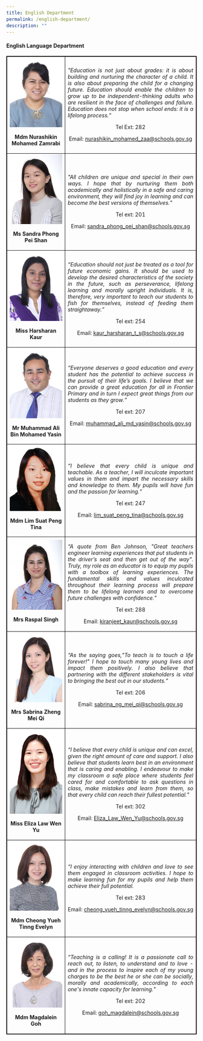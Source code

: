 ```yaml
---
title: English Department
permalink: /english-department/
description: ""
---
```

<h4><strong>English Language Department</strong></h4>
<table style="border-collapse: collapse; width: 100%; border:1px solid black;">
<tbody>
<tr>
<td style="text-align: center; border:1px solid black;">
<img style="width:100%;" src="/images/eng1.jpg">
<p><strong>Mdm Nurashikin Mohamed Zamrabi</strong></p>
</td>
<td style="width: 100%; text-align: justify; border:1px solid black;">
<p><em>"Education is not just about grades: it is about building and nurturing the character of a child. It is also about preparing the child for a changing future. Education should enable the children to grow up to be independent-thinking adults who are resilient in the face of challenges and failure. Education does not stop when school ends: it is a lifelong process."</em></p>
<p style="width: 100%; text-align: center;">Tel Ext: 282</p>
<p style="width: 100%; text-align: center;">Email:&nbsp;<a href="mailto:nurashikin_mohamed_zaa@schools.gov.sg">nurashikin_mohamed_zaa@schools.gov.sg</a></p>
</td>
</tr>
<tr>
<td style="width: 33.3333%; text-align: center; border:1px solid black;">
<img style="width: 100%;" src="/images/eng3.jpg">
<p><strong>Ms Sandra Phong Pei Shan</strong></p></td>
<td style="width: 50%; text-align: justify; border:1px solid black;">
<p><em>"All children are unique and special in their own ways. I hope that by nurturing them both academically and holistically in a safe and caring environment, they will find joy in learning and can become the best versions of themselves."</em></p>
<p style="width: 100%; text-align: center;">Tel ext: 201
</p><p style="width: 100%; text-align: center;">Email:&nbsp;<a href="mailto:sandra_phong_pei_shan@schools.gov.sg">sandra_phong_pei_shan@schools.gov.sg</a></p>
</td>
</tr>
<tr>
<td style="width: 33.3333%; text-align: center; border:1px solid black;">
<img style="width: 100%;" src="/images/eng4.jpg">
<p><strong>Miss Harsharan Kaur</strong></p>
</td>
<td style="width: 50%; text-align: justify; border:1px solid black;">
<p><em>“Education should not just be treated as a tool for future economic gains. It should be used to develop the desired characteristics of the society in the future, such as perseverance, lifelong learning and morally upright individuals. It is, therefore, very important to teach our students to fish for themselves, instead of feeding them straightaway.”</em></p>
<p style="width: 100%; text-align: center;">Tel ext: 254</p>
<p style="width: 100%; text-align: center;">Email:&nbsp;<a href="mailto:kaur_harsharan_t_s@schools.gov.sg">kaur_harsharan_t_s@schools.gov.sg</a></p>
</td>
</tr>
<tr>
<td style="width: 33.3333%; text-align: center; border:1px solid black;">
<img style="width: 100%;" src="/images/eng5.jpg">
<p><strong>Mr Muhammad Ali Bin Mohamed Yasin</strong></p>
</td>
<td style="width: 50%; text-align: justify; border:1px solid black;">
<p><em>“Everyone deserves a good education and every student has the potential to achieve success in the pursuit of their life’s goals. I believe that we can provide a great education for all in Frontier Primary and in turn I expect great things from our students as they grow.”</em></p>
<p style="width: 100%; text-align: center;">Tel ext: 207</p>
<p style="width: 100%; text-align: center;">Email:&nbsp;<a href="mailto:muhammad_ali_md_yasin@schools.gov.sg">muhammad_ali_md_yasin@schools.gov.sg</a></p>
</td>
</tr>
<tr>
<td style="width: 33.3333%; text-align: center; border:1px solid black;">
<img style="width: 100%;" src="/images/eng6.png" >
<p><strong>Mdm Lim Suat Peng Tina</strong></p>
</td>
<td style="width: 50%; text-align: justify; border:1px solid black;">
<p><em>“I believe that every child is unique and teachable. As a teacher, I will inculcate important values in them and impart the necessary skills and knowledge to them. My pupils will have fun and the passion for learning.”</em></p>
<p style="width: 100%; text-align: center;">Tel ext: 247</p>
<p style="width: 100%; text-align: center;">Email:&nbsp;<a href="mailto:lim_suat_peng_tina@schools.gov.sg">lim_suat_peng_tina@schools.gov.sg</a></p>
</td>
<tr>
<td style="width: 33.3333%; text-align: center; border:1px solid black;">
<img style="width: 100%;" src="/images/cha4.jpg" >
<p><strong>Mrs Raspal Singh</strong></p>
</td>
<td style="width: 50%; text-align: justify; border:1px solid black;">
<p><em>“A quote from Ben Johnson, "Great teachers engineer learning experiences that put students in the driver&rsquo;s seat and then get out of the way". Truly, my role as an educator is to equip my pupils with a toolbox of learning experiences. The fundamental skills and values inculcated throughout their learning process will prepare them to be lifelong learners and to overcome future challenges with confidence.”</em></p>
<p style="width: 100%; text-align: center;">Tel ext: 288</p>
<p style="width: 100%; text-align: center;">Email:&nbsp;<a href="mailto:kiranjeet_kaur@schools.gov.sg">kiranjeet_kaur@schools.gov.sg</a></p>
</td>
<tr>
<td style="width: 33.3333%; text-align: center; border:1px solid black;">
<img style="width: 100%;" src="/images/cha2.jpg" >
<p><strong>Mrs Sabrina Zheng Mei Qi</strong></p></td>
<td style="width: 50%; text-align: justify; border:1px solid black;">
<p><em>“As the saying goes,"To teach is to touch a life forever!" I hope to touch many young lives and impact them positively. I also believe that partnering with the different stakeholders is vital to bringing the best out in our students.”</em></p>
<p style="width: 100%; text-align: center;">Tel ext: 206</p>
<p style="width: 100%; text-align: center;">Email:&nbsp;<a href="mailto:sabrina_ng_mei_qi@schools.gov.sg">sabrina_ng_mei_qi@schools.gov.sg</a></p>
</td>
<tr>
<td style="width: 33.3333%; text-align: center; border:1px solid black;">
<img style="width: 100%;" src="/images/ma8.jpg" >
<p><strong>Miss Eliza Law Wen Yu</strong></p></td>
<td style="width: 50%; text-align: justify; border:1px solid black;">
<p><em>“I believe that every child is unique and can excel, given the right amount of care and support. I also believe that students learn best in an environment that is caring and enabling. I endeavour to make my classroom a safe place where students feel cared for and comfortable to ask questions in class, make mistakes and learn from them, so that every child can reach their fullest potential.”</em></p>
<p style="width: 100%; text-align: center;">Tel ext: 302</p>
<p style="width: 100%; text-align: center;">Email:&nbsp;<a href="mailto:Eliza_Law_Wen_Yu@schools.gov.sg">Eliza_Law_Wen_Yu@schools.gov.sg</a></p>
</td>
<tr>
<td style="width: 33.3333%; text-align: center; border:1px solid black;">
<img style="width: 100%;" src="/images/eng8.jpg" >
<p><strong>Mdm Cheong Yueh Tinng Evelyn</strong></p></td>
<td style="width: 50%; text-align: justify; border:1px solid black;">
<p><em>“I enjoy interacting with children and love to see them engaged in classroom activities. I hope to make learning fun for my pupils and help them achieve their full potential.</em></p>
<p style="width: 100%; text-align: center;">Tel ext: 283</p>
<p style="width: 100%; text-align: center;">Email:&nbsp;<a href="mailto:cheong_yueh_tinng_evelyn@schools.gov.sg">cheong_yueh_tinng_evelyn@schools.gov.sg</a></p>
</td>
<tr>
<td style="width: 33.3333%; text-align: center; border:1px solid black;">
<img style="width: 100%;" src="/images/eng7.jpg" >
<p><strong>Mdm Magdalein Goh</strong></p></td>
<td style="width: 50%; text-align: justify; border:1px solid black;">
<p><em>“Teaching is a calling! It is a passionate call to reach out, to listen, to understand and to love - and in the process to inspire each of my young charges to be the best he or she can be socially, morally and academically, according to each one's innate capacity for learning."</em></p>
<p style="width: 100%; text-align: center;">Tel ext: 202</p>
<p style="width: 100%; text-align: center;">Email:&nbsp;<a href="mailto:goh_magdalein@schools.gov.sg">goh_magdalein@schools.gov.sg</a></p>
</td>
</tbody>
</table>
